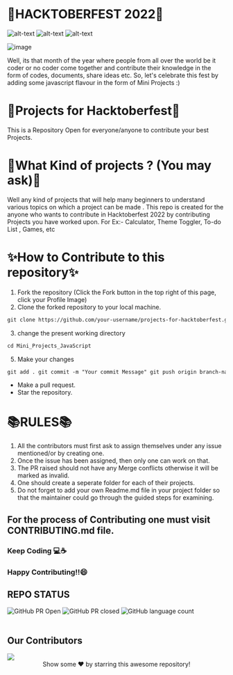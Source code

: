 # 🎃HACKTOBERFEST 2022🎃

![alt-text](https://github.com/pixobia/projects-for-hacktoberfest?style=flat-square) 
![alt-text](https://github.com/pixobia?tab=followers?style=social)
![alt-text](https://img.shields.io/github/forks/pixobia/projects-for-hacktoberfest?style=social)


![image](https://user-images.githubusercontent.com/106529748/195677844-d8ef2db0-53e9-43c9-be2e-4d2a8bbda20e.png)

Well, its that month of the year where people from all over the world be it coder or no coder come together and contribute their knowledge in the form of codes, 
documents, share ideas etc. So, let's celebrate this fest by adding some javascript flavour in the form of Mini Projects :)



#  📜Projects for Hacktoberfest📜
   This is a Repository Open for everyone/anyone to contribute your best Projects.



#  🤔What Kind of projects ? (You may ask)🤔
 Well any kind of projects that will help many beginners to understand various topics on which a project can be made .
 This repo is created for the anyone who wants to contribute in Hacktoberfest 2022 by contributing Projects you have worked upon.
 For Ex:- Calculator, Theme Toggler, To-do List , Games, etc
 


#  ✨How to Contribute to this repository✨

1. Fork the repository (Click the Fork button in the top right of this page,
   click your Profile Image)
2. Clone the forked repository to your local machine.

```markdown
git clone https://github.com/your-username/projects-for-hacktoberfest.git
```

3. change the present working directory

```markdown
cd Mini_Projects_JavaScript
```

5. Make your changes

```markdown
git add . git commit -m "Your commit Message" git push origin branch-name
```

- Make a pull request.
- Star the repository.

 #  📚RULES📚
1. All the contributors must first ask to assign themselves under any issue mentioned/or by creating one.
2. Once the issue has been assigned, then only one can work on that.
3. The PR raised should not have any Merge conflicts otherwise it will be marked as invalid. 
4. One should create a seperate folder for each of their projects.
5. Do not forget to add your own Readme.md file in your project folder so that the maintainer could go through the guided steps for examining.

## For the process of Contributing one must visit CONTRIBUTING.md file.

### Keep Coding 💻☕
### Happy Contributing!!😄

## REPO STATUS

![GitHub PR Open](https://img.shields.io/github/issues-pr/pixobia/projects-for-hacktoberfest?style=for-the-badge&color=aqua)
![GitHub PR closed](https://img.shields.io/github/issues-pr-closed-raw/pixobia/projects-for-hacktoberfest?style=for-the-badge&color=blue)
![GitHub language count](https://img.shields.io/github/languages/count/pixobia/projects-for-hacktoberfest?style=for-the-badge&color=brightgreen)
<br><br>

## Our Contributors

<a href="https://github.com/pixobia/projects-for-hacktoberfest/graphs/contributors">
  <img src="https://contrib.rocks/image?repo=pixobia/projects-for-hacktoberfest" />
</a>

<br>
<div align="center">
Show some ❤️ by starring this awesome repository!
</div>
